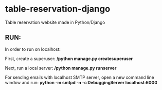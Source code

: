 # table-reservation-django
Table reservation website made in Python/Django

## RUN:
In order to run on localhost:

First, create a superuser:
__<directory of solution>/python manage.py createsuperuser__

Next, run a local server:
__<directory of solution>/python manage.py runserver__

For sending emails with localhost SMTP server, open a new command line window and run:
__python -m smtpd -n -c DebuggingServer localhost:6000__